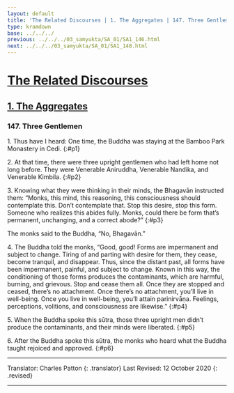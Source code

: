 ```yaml
---
layout: default
title: 'The Related Discourses | 1. The Aggregates | 147. Three Gentlemen'
type: kramdown
base: ../../../
previous: ../../../03_samyukta/SA_01/SA1_146.html
next: ../../../03_samyukta/SA_01/SA1_148.html
---
```


# [The Related Discourses](../../../03_samyukta/)
## [1. The Aggregates](../../../03_samyukta/SA_01/)
### 147. Three Gentlemen

1\. Thus have I heard: One time, the Buddha was staying at the Bamboo Park Monastery in Cedi.
{:#p1}

2\. At that time, there were three upright gentlemen who had left home not long before. They were Venerable Aniruddha, Venerable Nandika, and Venerable Kimbila.
{:#p2}

3\. Knowing what they were thinking in their minds, the Bhagavān instructed them: “Monks, this mind, this reasoning, this consciousness should contemplate this. Don’t contemplate that. Stop this desire, stop this form. Someone who realizes this abides fully. Monks, could there be form that’s permanent, unchanging, and a correct abode?”
{:#p3}

The monks said to the Buddha, “No, Bhagavān.”

4\. The Buddha told the monks, “Good, good! Forms are impermanent and subject to change. Tiring of and parting with desire for them, they cease, become tranquil, and disappear. Thus, since the distant past, all forms have been impermanent, painful, and subject to change. Known in this way, the conditioning of those forms produces the contaminants, which are harmful, burning, and grievous. Stop and cease them all. Once they are stopped and ceased, there’s no attachment. Once there’s no attachment, you’ll live in well-being. Once you live in well-being, you’ll attain parinirvāṇa. Feelings, perceptions, volitions, and consciousness are likewise.”
{:#p4}

5\. When the Buddha spoke this sūtra, those three upright men didn’t produce the contaminants, and their minds were liberated.
{:#p5}

6\. After the Buddha spoke this sūtra, the monks who heard what the Buddha taught rejoiced and approved.
{:#p6}

---

Translator: Charles Patton
{: .translator}
Last Revised: 12 October 2020
{: .revised}

---
